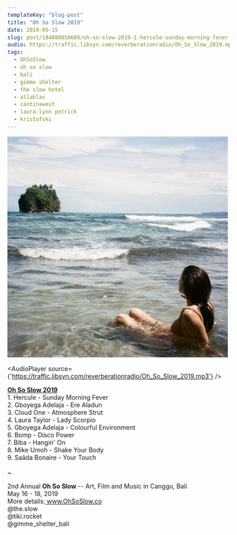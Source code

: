 ```yaml
---
templateKey: "blog-post"
title: "Oh So Slow 2019"
date: 2019-05-15
slug: post/184888050689/oh-so-slow-2019-1-hercule-sunday-morning-fever
audio: https://traffic.libsyn.com/reverberationradio/Oh_So_Slow_2019.mp3
tags:
  - OhSoSlow
  - oh so slow
  - bali
  - gimme shelter
  - the slow hotel
  - allahlas
  - cantinawest
  - laura-lynn petrick
  - kristofski
---
```


![Oh So Slow 2019](../images/0f56920d7e2bb383412d019b18262fb1faec7292145b98b6b6e343082308b158.jpg)

<AudioPlayer source={'https://traffic.libsyn.com/reverberationradio/Oh_So_Slow_2019.mp3'} />

<p><b><a href="http://traffic.libsyn.com/reverberationradio/Oh_So_Slow_2019.mp3">Oh So Slow 2019</a><br /></b>1. Hercule - Sunday Morning Fever<br />2. Gboyega Adelaja - Ere Aladun<br />3. Cloud One - Atmosphere Strut<br />4. Laura Taylor - Lady Scorpio<br />5. Gboyega Adelaja - Colourful Environment<br />6. Bomp - Disco Power<br />7. Biba - Hangin' On<br />8. Mike Umoh - Shake Your Body<br />9. Sa&acirc;da Bonaire - Your Touch<br /><br />~</p><p>2nd Annual <b>Oh So Slow</b> -- Art, Film and Music in Canggu, Bali<br />May 16 - 18, 2019<br />More details:<a href="http://www.ohsoslow.co/"> www.OhSoSlow.co</a><br />@the.slow<br />@tiki.rocket<br />@gimme_shelter_bali<br /><br /></p>
